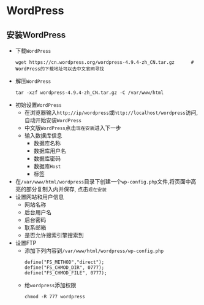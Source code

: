 # **WordPress**
## **安装WordPress**
- 下载`WordPress`
  ```
  wget https://cn.wordpress.org/wordpress-4.9.4-zh_CN.tar.gz      # WordPress的下载地址可以去中文官网寻找
  ```
- 解压`WordPress`
  ```
  tar -xzf wordpress-4.9.4-zh_CN.tar.gz -C /var/www/html
  ```
- 初始设置`WordPress`
  - 在浏览器输入`http;//ip/wordpress`或`http://localhost/wordpress`访问,自动开始安装`WordPress`
  - 中文版`WordPress`点击`现在安装`进入下一步
  - 输入数据库信息
    - 数据库名称
    - 数据库用户名
    - 数据库密码
    - 数据库`Host`
    - 标签
- 在`/var/www/html/wordpress`目录下创建一个`wp-config.php`文件,将页面中高亮的部分复制入内并保存, 点击`现在安装`
- 设置网站和用户信息
  - 网站名称
  - 后台用户名
  - 后台密码
  - 联系邮箱
  - 是否允许搜索引擎搜索到
- 设置FTP
  - 添加下列内容到`/var/www/html/wordpress/wp-config.php`
    ```
    define("FS_METHOD","direct");
    define("FS_CHMOD_DIR", 0777);
    define("FS_CHMOD_FILE", 0777);
    ```
  - 给`wordpress`添加权限
    ```
    chmod -R 777 wordpress
    ```